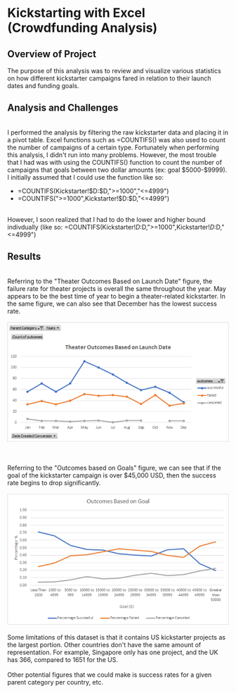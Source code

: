 <h1>Kickstarting with Excel (Crowdfunding Analysis)</h1>

<h2>Overview of Project</h2>
The purpose of this analysis was to review and visualize various statistics on how different kickstarter campaigns fared in relation to their launch dates and funding goals.

<h2>Analysis and Challenges</h2>
<br/>
I performed the analysis by filtering the raw kickstarter data and placing it in a pivot table. Excel functions such as =COUNTIFS() was also used to count the number of campaigns of a certain type.
Fortunately when performing this analysis, I didn't run into many problems. 
However, the most trouble that I had was with using the COUNTIFS() function to count the number of campaigns that goals between two dollar amounts (ex: goal $5000-$9999).
I initially assumed that I could use the function like so: 
<ul> 
<li> =COUNTIFS(Kickstarter!$D:$D,">=1000","<=4999") </li>
<li> =COUNTIFS(">=1000",Kickstarter!$D:$D,"<=4999") </li>
</ul>

<br/> However, I soon realized that I had to do the lower and higher bound indivdually (like so: =COUNTIFS(Kickstarter!$D:$D,">=1000",Kickstarter!$D:$D,"<=4999")


<h2>Results</h2>
<br/>
Referring to the "Theater Outcomes Based on Launch Date" figure, the failure rate for theater projects is overall the same throughout the year.
May appears to be the best time of year to begin a theater-related kickstarter. In the same figure, we can also see that December has the lowest success rate. <br/><br/>
  <img src="Theater_Outcomes_vs_Launch.png">
  
<br/><br/>
Referring to the "Outcomes based on Goals" figure, we can see that if the goal of the kickstarter campaign is over $45,000 USD, 
then the success rate begins to drop significantly.<br/><br/>
  <img src="Outcomes_vs_Goals.png">
<br/><br/>
Some limitations of this dataset is that it contains US kickstarter projects as the largest portion. 
Other countries don't have the same amount of representation. For example, Singapore only has one project, and the UK has 366, compared to 1651 for the US.
<br/><br/>
Other potential figures that we could make is success rates for a given parent category per country, etc.
